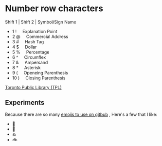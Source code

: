 # Number row characters
Shift 1 | Shift 2 | Symbol/Sign Name


- 1  ! $~~~$ Explanation Point
- 2  @ $~~~$ Commercial Address
- 3  \# $~~~$ Hash Tag
- 4  $ $~~~$ Dollar
- 5  % $~~~$ Percentage
- 6  ^ $~~~$ Circumflex
- 7  & $~~~$ Ampersand
- 8 \* $~~~$ Asterisk
- 9  ( $~~~$ Openeing Parenthesis
- 10 ) $~~~$ Closing Parenthesis

[Toronto Public Library (TPL)](https://www.torontopubliclibrary.ca/) 


## Experiments

Because there are so many [emojis to use on gitbub](https://gist.github.com/rxaviers/7360908) ,
Here's a few that I like:

* :revolving_hearts:
* :sparkling_heart:
* :libra:
* :bike:
